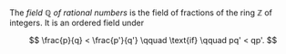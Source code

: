The *field* $\mathbb{Q}$ *of rational numbers* is the field of fractions of the ring $\mathbb{Z}$ of integers. It is an ordered field under

$$
\frac{p}{q} < \frac{p'}{q'} \qquad \text{if} \qquad pq' < qp'.
$$

